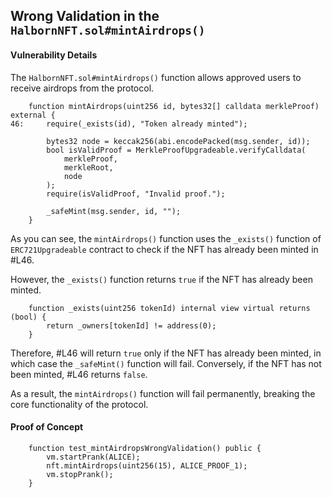 ## Wrong Validation in the `HalbornNFT.sol#mintAirdrops()`

#### Vulnerability Details
The `HalbornNFT.sol#mintAirdrops()` function allows approved users to receive airdrops from the protocol.

```solidity
    function mintAirdrops(uint256 id, bytes32[] calldata merkleProof) external {
46:     require(_exists(id), "Token already minted");

        bytes32 node = keccak256(abi.encodePacked(msg.sender, id));
        bool isValidProof = MerkleProofUpgradeable.verifyCalldata(
            merkleProof,
            merkleRoot,
            node
        );
        require(isValidProof, "Invalid proof.");

        _safeMint(msg.sender, id, "");
    }
```

As you can see, the `mintAirdrops()` function uses the `_exists()` function of `ERC721Upgradeable` contract to check if the NFT has already been minted in #L46.

However, the `_exists()` function returns `true` if the NFT has already been minted.

```solidity
    function _exists(uint256 tokenId) internal view virtual returns (bool) {
        return _owners[tokenId] != address(0);
    }
```

Therefore, #L46 will return `true` only if the NFT has already been minted, in which case the `_safeMint()` function will fail.
Conversely, if the NFT has not been minted, #L46 returns `false`.

As a result, the `mintAirdrops()` function will fail permanently, breaking the core functionality of the protocol.

#### Proof of Concept

```solidity
    function test_mintAirdropsWrongValidation() public {
        vm.startPrank(ALICE);
        nft.mintAirdrops(uint256(15), ALICE_PROOF_1);
        vm.stopPrank();
    }
```